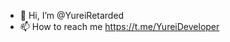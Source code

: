 - 👋 Hi, I’m @YureiRetarded
- 📫 How to reach me https://t.me/YureiDeveloper

<!---
YureiRetarded/YureiRetarded is a ✨ special ✨ repository because its `README.md` (this file) appears on your GitHub profile.
You can click the Preview link to take a look at your changes.
--->
